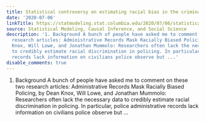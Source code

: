 ```yaml
---
title: Statistical controversy on estimating racial bias in the criminal justice system
date: '2020-07-06'
linkTitle: https://statmodeling.stat.columbia.edu/2020/07/06/statistical-controversy-on-racial-bias-in-the-criminal-justice-system/
source: Statistical Modeling, Causal Inference, and Social Science
description: '1. Background A bunch of people have asked me to comment on these two
  research articles: Administrative Records Mask Racially Biased Policing, by Dean
  Knox, Will Lowe, and Jonathan Mummolo: Researchers often lack the necessary data
  to credibly estimate racial discrimination in policing. In particular, police administrative
  records lack information on civilians police observe but ...'
disable_comments: true
---
```

1. Background A bunch of people have asked me to comment on these two research articles: Administrative Records Mask Racially Biased Policing, by Dean Knox, Will Lowe, and Jonathan Mummolo: Researchers often lack the necessary data to credibly estimate racial discrimination in policing. In particular, police administrative records lack information on civilians police observe but ...